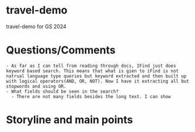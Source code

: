 # travel-demo
travel-demo for GS 2024


# Questions/Comments
    - As far as I can tell from reading through docs, IFind just does keyword based search. This means that what is gien to iFind is not natrual language type queries but keyword extracted and then built up with logical operators(AND, OR, NOT). Now I have it extracting all but stopwords and using OR. 
    - What fields should be seen in the search? 
      - There are not many fields besides the long text. I can show

# Storyline and main points
